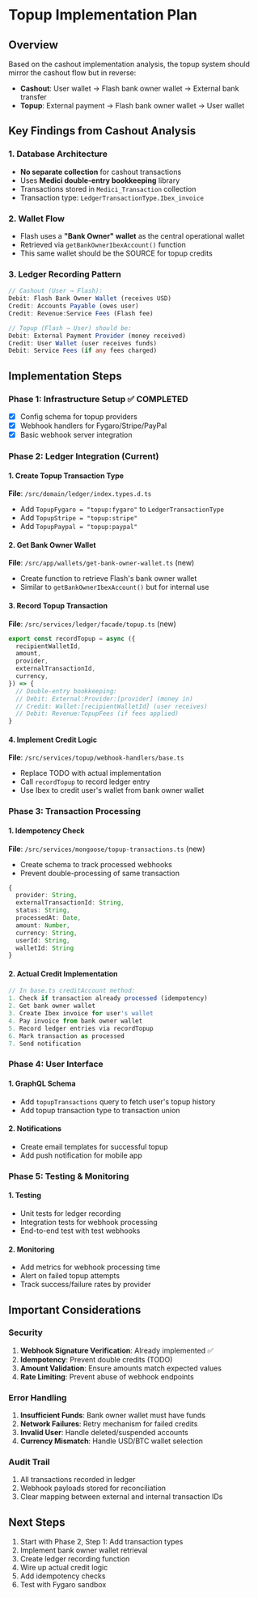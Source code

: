 # Topup Implementation Plan

## Overview
Based on the cashout implementation analysis, the topup system should mirror the cashout flow but in reverse:
- **Cashout**: User wallet → Flash bank owner wallet → External bank transfer
- **Topup**: External payment → Flash bank owner wallet → User wallet

## Key Findings from Cashout Analysis

### 1. Database Architecture
- **No separate collection** for cashout transactions
- Uses **Medici double-entry bookkeeping** library
- Transactions stored in `Medici_Transaction` collection
- Transaction type: `LedgerTransactionType.Ibex_invoice`

### 2. Wallet Flow
- Flash uses a **"Bank Owner" wallet** as the central operational wallet
- Retrieved via `getBankOwnerIbexAccount()` function
- This same wallet should be the SOURCE for topup credits

### 3. Ledger Recording Pattern
```typescript
// Cashout (User → Flash):
Debit: Flash Bank Owner Wallet (receives USD)
Credit: Accounts Payable (owes user)
Credit: Revenue:Service Fees (Flash fee)

// Topup (Flash → User) should be:
Debit: External Payment Provider (money received)
Credit: User Wallet (user receives funds)
Debit: Service Fees (if any fees charged)
```

## Implementation Steps

### Phase 1: Infrastructure Setup ✅ COMPLETED
- [x] Config schema for topup providers
- [x] Webhook handlers for Fygaro/Stripe/PayPal
- [x] Basic webhook server integration

### Phase 2: Ledger Integration (Current)

#### 1. Create Topup Transaction Type
**File**: `/src/domain/ledger/index.types.d.ts`
- Add `TopupFygaro = "topup:fygaro"` to `LedgerTransactionType`
- Add `TopupStripe = "topup:stripe"`
- Add `TopupPaypal = "topup:paypal"`

#### 2. Get Bank Owner Wallet
**File**: `/src/app/wallets/get-bank-owner-wallet.ts` (new)
- Create function to retrieve Flash's bank owner wallet
- Similar to `getBankOwnerIbexAccount()` but for internal use

#### 3. Record Topup Transaction
**File**: `/src/services/ledger/facade/topup.ts` (new)
```typescript
export const recordTopup = async ({
  recipientWalletId,
  amount,
  provider,
  externalTransactionId,
  currency,
}) => {
  // Double-entry bookkeeping:
  // Debit: External:Provider:[provider] (money in)
  // Credit: Wallet:[recipientWalletId] (user receives)
  // Debit: Revenue:TopupFees (if fees applied)
}
```

#### 4. Implement Credit Logic
**File**: `/src/services/topup/webhook-handlers/base.ts`
- Replace TODO with actual implementation
- Call `recordTopup` to record ledger entry
- Use Ibex to credit user's wallet from bank owner wallet

### Phase 3: Transaction Processing

#### 1. Idempotency Check
**File**: `/src/services/mongoose/topup-transactions.ts` (new)
- Create schema to track processed webhooks
- Prevent double-processing of same transaction
```typescript
{
  provider: String,
  externalTransactionId: String,
  status: String,
  processedAt: Date,
  amount: Number,
  currency: String,
  userId: String,
  walletId: String
}
```

#### 2. Actual Credit Implementation
```typescript
// In base.ts creditAccount method:
1. Check if transaction already processed (idempotency)
2. Get bank owner wallet
3. Create Ibex invoice for user's wallet
4. Pay invoice from bank owner wallet
5. Record ledger entries via recordTopup
6. Mark transaction as processed
7. Send notification
```

### Phase 4: User Interface

#### 1. GraphQL Schema
- Add `topupTransactions` query to fetch user's topup history
- Add topup transaction type to transaction union

#### 2. Notifications
- Create email templates for successful topup
- Add push notification for mobile app

### Phase 5: Testing & Monitoring

#### 1. Testing
- Unit tests for ledger recording
- Integration tests for webhook processing
- End-to-end test with test webhooks

#### 2. Monitoring
- Add metrics for webhook processing time
- Alert on failed topup attempts
- Track success/failure rates by provider

## Important Considerations

### Security
1. **Webhook Signature Verification**: Already implemented ✅
2. **Idempotency**: Prevent double credits (TODO)
3. **Amount Validation**: Ensure amounts match expected values
4. **Rate Limiting**: Prevent abuse of webhook endpoints

### Error Handling
1. **Insufficient Funds**: Bank owner wallet must have funds
2. **Network Failures**: Retry mechanism for failed credits
3. **Invalid User**: Handle deleted/suspended accounts
4. **Currency Mismatch**: Handle USD/BTC wallet selection

### Audit Trail
1. All transactions recorded in ledger
2. Webhook payloads stored for reconciliation
3. Clear mapping between external and internal transaction IDs

## Next Steps
1. Start with Phase 2, Step 1: Add transaction types
2. Implement bank owner wallet retrieval
3. Create ledger recording function
4. Wire up actual credit logic
5. Add idempotency checks
6. Test with Fygaro sandbox
